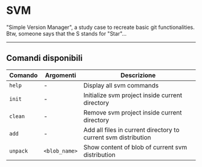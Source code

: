 # SVM
"Simple Version Manager", a study case to recreate basic git functionalities.  
Btw, someone says that the S stands for "Star"...

---

## Comandi disponibili

| Comando | Argomenti | Descrizione |
|---------|-----------|-------------|
| `help`  | -         | Display all svm commands |
| `init`  | -         | Initialize svm project inside current directory |
| `clean` | -         | Remove svm project inside current directory |
| `add`   | -         | Add all files in current directory to current svm distribution |
| `unpack`| `<blob_name>` | Show content of blob of current svm distribution |
